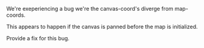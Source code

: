 We're exeperiencing a bug we're the canvas-coord's diverge from map-coords.

This appears to happen if the canvas is panned before the map is initialized. 

Provide a fix for this bug.